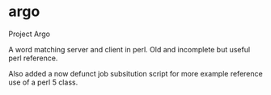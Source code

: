# argo
Project Argo

A word matching server and client in perl.   Old and incomplete but useful perl reference.

Also added a now defunct job subsitution script for more example reference use of a perl 5 class.
